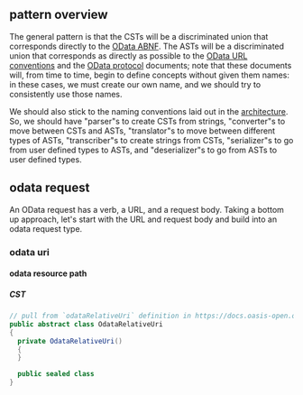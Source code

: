 ## pattern overview

The general pattern is that the CSTs will be a discriminated union that corresponds directly to the [OData ABNF](https://docs.oasis-open.org/odata/odata/v4.01/cs01/abnf/odata-abnf-construction-rules.txt). The ASTs will be a discriminated union that corresponds as directly as possible to the [OData URL conventions](https://docs.oasis-open.org/odata/odata/v4.01/odata-v4.01-part2-url-conventions.html) and the [OData protocol](https://docs.oasis-open.org/odata/odata/v4.01/odata-v4.01-part1-protocol.html) documents; note that these documents will, from time to time, begin to define concepts without given them names: in these cases, we must create our own name, and we should try to consistently use those names.

We should also stick to the naming conventions laid out in the [architecture](./architecture.md). So, we should have "parser"s to create CSTs from strings, "converter"s to move between CSTs and ASTs, "translator"s to move between different types of ASTs, "transcriber"s to create strings from CSTs, "serializer"s to go from user defined types to ASTs, and "deserializer"s to go from ASTs to user defined types. 

## odata request

An OData request has a verb, a URL, and a request body. Taking a bottom up approach, let's start with the URL and request body and build into an odata request type.

### odata uri

#### odata resource path

##### CST

```csharp
// pull from `odataRelativeUri` definition in https://docs.oasis-open.org/odata/odata/v4.01/cs01/abnf/odata-abnf-construction-rules.txt
public abstract class OdataRelativeUri
{
  private OdataRelativeUri()
  {
  }

  public sealed class 
}
```
